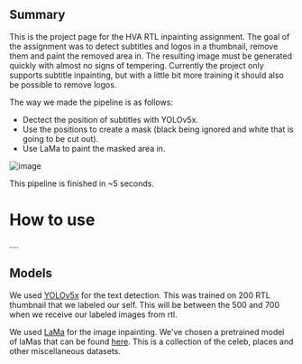 ## Summary
This is the project page for the HVA RTL inpainting assignment. The goal of the assignment was to detect subtitles and logos in a thumbnail, remove them and paint the removed area in. The resulting image must be generated quickly with almost no signs of tempering. Currently the project only supports subtitle inpainting, but with a little bit more training it should also be possible to remove logos.

The way we made the pipeline is as follows:
- Dectect the position of subtitles with YOLOv5x.
- Use the positions to create a mask (black being ignored and white that is going to be cut out).
- Use LaMa to paint the masked area in.

![image](https://user-images.githubusercontent.com/39794751/171628172-a8de46ff-2e0b-4f8e-b55a-39c4bf22460e.png)

This pipeline is finished in ~5 seconds. 


# How to use
....

## Models
We used [YOLOv5x](https://github.com/ultralytics/yolov5) for the text detection. This was trained on 200 RTL thumbnail that we labeled our self. This will be between the 500 and 700 when we receive our labeled images from rtl.

We used [LaMa](https://github.com/saic-mdal/lama) for the image inpainting. We've chosen a pretrained model of laMas that can be found [here](https://disk.yandex.ru/d/EgqaSnLohjuzAg). This is a collection of the celeb, places and other miscellaneous datasets.
